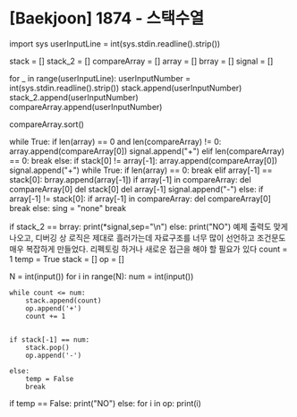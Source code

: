 # [Baekjoon] 1874 - 스택수열

import sys
userInputLine = int(sys.stdin.readline().strip())

stack = []
stack_2 = []
compareArray = []
array = []
brray = []
signal = []

for _ in range(userInputLine):
    userInputNumber = int(sys.stdin.readline().strip())
    stack.append(userInputNumber)
    stack_2.append(userInputNumber)
    compareArray.append(userInputNumber)

compareArray.sort()


while True:
    if len(array) == 0 and len(compareArray) != 0:
        array.append(compareArray[0])
        signal.append("+")
    elif len(compareArray) == 0:
        break
    else:
        if stack[0] != array[-1]:
            array.append(compareArray[0])
            signal.append("+")
    while True:
        if len(array) == 0:
            break
        elif array[-1] == stack[0]:
            brray.append(array[-1])
            if array[-1] in compareArray:
                del compareArray[0]
            del stack[0]
            del array[-1]
            signal.append("-")
        else:
            if array[-1] != stack[0]:
                if array[-1] in compareArray:
                    del compareArray[0]
                break
            else:
                sing = "none"
                break
 
if stack_2 == brray:
    print(*signal,sep="\n")
else:
    print("NO")
예제 출력도 맞게 나오고, 디버깅 상 로직은 제대로 흘러가는데
자료구조를 너무 많이 선언하고 조건문도 매우 복잡하게 만들었다.
리펙토링 하거나 새로운 접근을 해야 할 필요가 있다
count = 1
temp = True
stack = []
op = []

N = int(input())
for i in range(N):
    num = int(input())
 
    while count <= num:
        stack.append(count)
        op.append('+')
        count += 1

    
    if stack[-1] == num:
        stack.pop()
        op.append('-')
    
    else:
        temp = False
        break

if temp == False:
    print("NO")
else:
    for i in op:
        print(i)